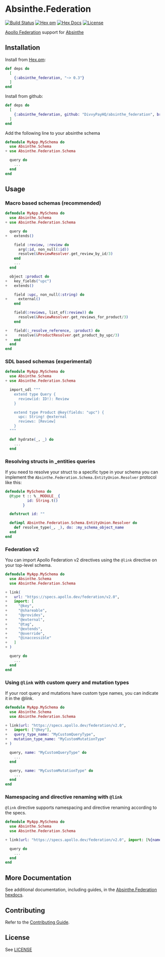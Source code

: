 # Absinthe.Federation

[![Build Status](https://github.com/DivvyPayHQ/absinthe_federation/workflows/CI/badge.svg)](https://github.com/DivvyPayHQ/absinthe_federation/actions?query=workflow%3ACI)
[![Hex pm](http://img.shields.io/hexpm/v/absinthe_federation.svg)](https://hex.pm/packages/absinthe_federation)
[![Hex Docs](https://img.shields.io/badge/hex-docs-blue.svg)](https://hexdocs.pm/absinthe_federation/)
[![License](https://img.shields.io/badge/License-MIT-blue.svg)](https://opensource.org/licenses/MIT)

[Apollo Federation](https://www.apollographql.com/docs/federation/federation-spec/) support for [Absinthe](https://github.com/absinthe-graphql/absinthe)

## Installation

Install from [Hex.pm](https://hex.pm/packages/absinthe_federation):

```elixir
def deps do
  [
    {:absinthe_federation, "~> 0.3"}
  ]
end
```

Install from github:

```elixir
def deps do
  [
    {:absinthe_federation, github: "DivvyPayHQ/absinthe_federation", branch: "main"}
  ]
end
```

Add the following line to your absinthe schema

```elixir
defmodule MyApp.MySchema do
  use Absinthe.Schema
+ use Absinthe.Federation.Schema

  query do
    ...
  end
end
```

## Usage

### Macro based schemas (recommended)

```elixir
defmodule MyApp.MySchema do
  use Absinthe.Schema
+ use Absinthe.Federation.Schema

  query do
+   extends()

    field :review, :review do
      arg(:id, non_null(:id))
      resolve(&ReviewResolver.get_review_by_id/3)
    end
    ...
  end

  object :product do
+   key_fields("upc")
+   extends()

    field :upc, non_null(:string) do
+     external()
    end

    field(:reviews, list_of(:review)) do
      resolve(&ReviewResolver.get_reviews_for_product/3)
    end

+   field(:_resolve_reference, :product) do
+     resolve(&ProductResolver.get_product_by_upc/3)
+   end
  end
end
```

### SDL based schemas (experimental)

```elixir
defmodule MyApp.MySchema do
  use Absinthe.Schema
+ use Absinthe.Federation.Schema

  import_sdl """
    extend type Query {
      review(id: ID!): Review
    }

    extend type Product @key(fields: "upc") {
      upc: String! @external
      reviews: [Review]
    }
  """

  def hydrate(_, _) do
    ...
  end
```

### Resolving structs in \_entities queries

If you need to resolve your struct to a specific type in your schema you can implement the `Absinthe.Federation.Schema.EntityUnion.Resolver` protocol like this:

```elixir
defmodule MySchema do
  @type t :: %__MODULE__{
          id: String.t()
        }

  defstruct id: ""

  defimpl Absinthe.Federation.Schema.EntityUnion.Resolver do
    def resolve_type(_, _), do: :my_schema_object_name
  end
end
```

### Federation v2

You can import Apollo Federation v2 directives using the `@link` directive on your top-level schema.

```elixir
defmodule MyApp.MySchema do
  use Absinthe.Schema
  use Absinthe.Federation.Schema

+ link(
+   url: "https://specs.apollo.dev/federation/v2.0",
+   import: [
+     "@key",
+     "@shareable",
+     "@provides",
+     "@external",
+     "@tag",
+     "@extends",
+     "@override",
+     "@inaccessible"
+   ]
+ )

  query do
    ...
  end
end
```

### Using `@link` with custom query and mutation types

If your root query and mutations have custom type names, you can indicate it in the @link.

```elixir
defmodule MyApp.MySchema do
  use Absinthe.Schema
  use Absinthe.Federation.Schema

+ link(url: "https://specs.apollo.dev/federation/v2.0",
+   import: ["@key"],
+   query_type_name: "MyCustomQueryType",
+   mutation_type_name: "MyCustomMutationType"
+ )

  query, name: "MyCustomQueryType" do
    ...
  end

  query, name: "MyCustomMutationType" do
    ...
  end
end
```

### Namespacing and directive renaming with `@link`

`@link` directive supports namespacing and directive renaming according to the specs.

```elixir
defmodule MyApp.MySchema do
  use Absinthe.Schema
  use Absinthe.Federation.Schema

+ link(url: "https://specs.apollo.dev/federation/v2.0", import: [%{name: "@key", as: "@primaryKey"}], as: "federation")

  query do
    ...
  end
end
```

## More Documentation

See additional documentation, including guides, in the [Absinthe.Federation hexdocs](https://hexdocs.pm/absinthe_federation).

## Contributing

Refer to the [Contributing Guide](./CONTRIBUTING.md).

## License

See [LICENSE](./LICENSE.md)
